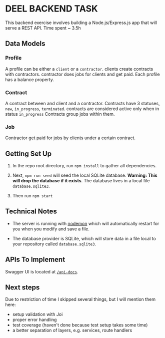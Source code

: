 # DEEL BACKEND TASK

This backend exercise involves building a Node.js/Express.js app that will serve a REST API.
Time spent ~ 3.5h

## Data Models
### Profile

A profile can be either a `client` or a `contractor`.
clients create contracts with contractors. contractor does jobs for clients and get paid.
Each profile has a balance property.

### Contract

A contract between and client and a contractor.
Contracts have 3 statuses, `new`, `in_progress`, `terminated`. contracts are considered active only when in status `in_progress`
Contracts group jobs within them.

### Job

Contractor get paid for jobs by clients under a certain contract.

## Getting Set Up

1. In the repo root directory, run `npm install` to gather all dependencies.

1. Next, `npm run seed` will seed the local SQLite database. **Warning: This will drop the database if it exists**. The database lives in a local file `database.sqlite3`.

1. Then run `npm start`

## Technical Notes

- The server is running with [nodemon](https://nodemon.io/) which will automatically restart for you when you modify and save a file.

- The database provider is SQLite, which will store data in a file local to your repository called `database.sqlite3`. 

## APIs To Implement

Swagger UI is located at [`/api-docs`](http://localhost:3001/api-docs).

## Next steps

Due to restriction of time I skipped several things, but I will mention them here:

* setup validation with Joi
* proper error handling
* test coverage (haven't done because test setup takes some time)
* a better separation of layers, e.g. services, route handlers
